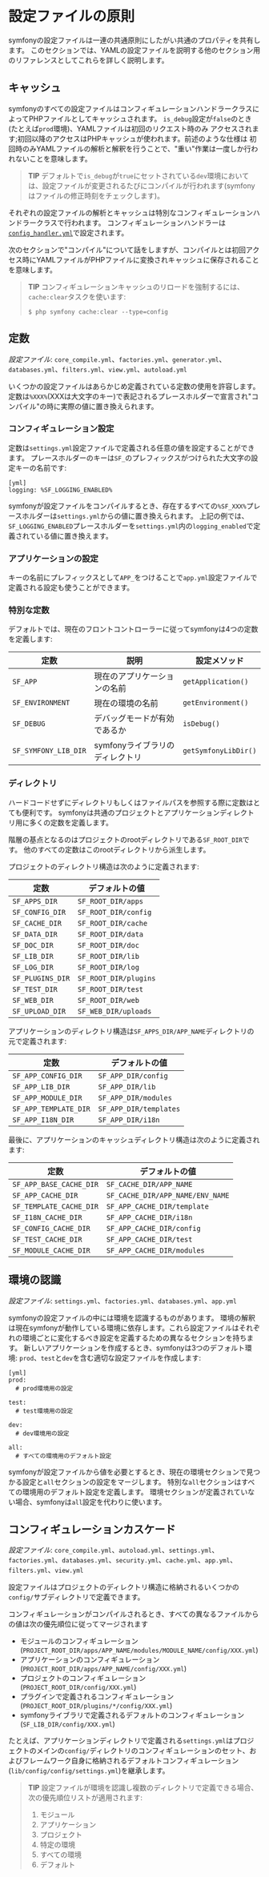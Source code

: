 設定ファイルの原則
=================

symfonyの設定ファイルは一連の共通原則にしたがい共通のプロパティを共有します。
このセクションでは、YAMLの設定ファイルを説明する他のセクション用のリファレンスとしてこれらを詳しく説明します。

キャッシュ
----------

symfonyのすべての設定ファイルはコンフィギュレーションハンドラークラスによってPHPファイルとしてキャッシュされます。
`is_debug`設定が`false`のとき(たとえば`prod`環境)、YAMLファイルは初回のリクエスト時のみ
アクセスされます;初回以降のアクセスはPHPキャッシュが使われます。前述のような仕様は
初回時のみYAMLファイルの解析と解釈を行うことで、"重い"作業は一度しか行われないことを意味します。

>**TIP**
>デフォルトで`is_debug`が`true`にセットされている`dev`環境においては、設定ファイルが変更されるたびにコンパイルが行われます(symfonyはファイルの修正時刻をチェックします)。

それぞれの設定ファイルの解析とキャッシュは特別なコンフィギュレーションハンドラークラスで行われます。
コンフィギュレーションハンドラーは[`config_handler.yml`](#chapter_14_config_handlers_yml)で設定されます。

次のセクションで"コンパイル"について話をしますが、コンパイルとは初回アクセス時にYAMLファイルがPHPファイルに変換されキャッシュに保存されることを意味します。

>**TIP**
>コンフィギュレーションキャッシュのリロードを強制するには、`cache:clear`タスクを使います:
>
>     $ php symfony cache:clear --type=config

定数
----

*設定ファイル*: `core_compile.yml`、`factories.yml`、`generator.yml`、`databases.yml`、`filters.yml`、`view.yml`、`autoload.yml`

いくつかの設定ファイルはあらかじめ定義されている定数の使用を許容します。
定数は`%XXX%`(XXXは大文字のキー)で表記されるプレースホルダーで宣言され"コンパイル"の時に実際の値に置き換えられます。

### コンフィギュレーション設定

定数は`settings.yml`設定ファイルで定義される任意の値を設定することができます。
プレースホルダーのキーは`SF_`のプレフィックスがつけられた大文字の設定キーの名前です:

    [yml]
    logging: %SF_LOGGING_ENABLED%

symfonyが設定ファイルをコンパイルするとき、存在するすべての`%SF_XXX%`プレースホルダーは`settings.yml`からの値に置き換えられます。
上記の例では、`SF_LOGGING_ENABLED`プレースホルダーを`settings.yml`内の`logging_enabled`で定義されている値に置き換えます。

### アプリケーションの設定

キーの名前にプレフィックスとして`APP_`をつけることで`app.yml`設定ファイルで定義される設定も使うことができます。

### 特別な定数

デフォルトでは、現在のフロントコントローラーに従ってsymfonyは4つの定数を定義します:

 | 定数                 | 説明                            | 設定メソッド         |
 | -------------------- | ------------------------------ | -------------------- |
 | `SF_APP`             | 現在のアプリケーションの名前    | `getApplication()`   |
 | `SF_ENVIRONMENT`     | 現在の環境の名前               | `getEnvironment()`   |
 | `SF_DEBUG`           | デバッグモードが有効であるか    | `isDebug()`          |
 | `SF_SYMFONY_LIB_DIR` | symfonyライブラリのディレクトリ | `getSymfonyLibDir()` |

### ディレクトリ

ハードコードせずにディレクトリもしくはファイルパスを参照する際に定数はとても便利です。
symfonyは共通のプロジェクトとアプリケーションディレクトリ用に多くの定数を定義します。

階層の基点となるのはプロジェクトのrootディレクトリである`SF_ROOT_DIR`です。
他のすべての定数はこのrootディレクトリから派生します。

プロジェクトのディレクトリ構造は次のように定義されます:

 | 定数             | デフォルトの値        |
 | ---------------- | -------------------- |
 | `SF_APPS_DIR`    | `SF_ROOT_DIR/apps`   |
 | `SF_CONFIG_DIR`  | `SF_ROOT_DIR/config` |
 | `SF_CACHE_DIR`   | `SF_ROOT_DIR/cache`  |
 | `SF_DATA_DIR`    | `SF_ROOT_DIR/data`   |
 | `SF_DOC_DIR`     | `SF_ROOT_DIR/doc`    |
 | `SF_LIB_DIR`     | `SF_ROOT_DIR/lib`    |
 | `SF_LOG_DIR`     | `SF_ROOT_DIR/log`    |
 | `SF_PLUGINS_DIR` | `SF_ROOT_DIR/plugins`|
 | `SF_TEST_DIR`    | `SF_ROOT_DIR/test`   |
 | `SF_WEB_DIR`     | `SF_ROOT_DIR/web`    |
 | `SF_UPLOAD_DIR`  | `SF_WEB_DIR/uploads` |

アプリケーションのディレクトリ構造は`SF_APPS_DIR/APP_NAME`ディレクトリの元で定義されます:

 | 定数                  | デフォルトの値          |
 | --------------------- | ---------------------- |
 | `SF_APP_CONFIG_DIR`   | `SF_APP_DIR/config`    |
 | `SF_APP_LIB_DIR`      | `SF_APP_DIR/lib`       |
 | `SF_APP_MODULE_DIR`   | `SF_APP_DIR/modules`   |
 | `SF_APP_TEMPLATE_DIR` | `SF_APP_DIR/templates` |
 | `SF_APP_I18N_DIR`     | `SF_APP_DIR/i18n`      |

最後に、アプリケーションのキャッシュディレクトリ構造は次のように定義されます:

 | 定数                    | デフォルトの値                    |
 | ------------------------| -------------------------------- |
 | `SF_APP_BASE_CACHE_DIR` | `SF_CACHE_DIR/APP_NAME`          |
 | `SF_APP_CACHE_DIR`      | `SF_CACHE_DIR/APP_NAME/ENV_NAME` |
 | `SF_TEMPLATE_CACHE_DIR` | `SF_APP_CACHE_DIR/template`      |
 | `SF_I18N_CACHE_DIR`     | `SF_APP_CACHE_DIR/i18n`          |
 | `SF_CONFIG_CACHE_DIR`   | `SF_APP_CACHE_DIR/config`        |
 | `SF_TEST_CACHE_DIR`     | `SF_APP_CACHE_DIR/test`          |
 | `SF_MODULE_CACHE_DIR`   | `SF_APP_CACHE_DIR/modules`       |

環境の認識
----------

*設定ファイル*: `settings.yml`、`factories.yml`、`databases.yml`、`app.yml`

symfonyの設定ファイルの中には環境を認識するものがあります。
環境の解釈は現在symfonyが動作している環境に依存します。これら設定ファイルはそれぞれの環境ごとに変化するべき設定を定義するための異なるセクションを持ちます。
新しいアプリケーションを作成するとき、symfonyは3つのデフォルト環境: `prod`、`test`と`dev`を含む適切な設定ファイルを作成します:

    [yml]
    prod:
      # prod環境用の設定

    test:
      # test環境用の設定

    dev:
      # dev環境用の設定

    all:
      # すべての環境用のデフォルト設定

symfonyが設定ファイルから値を必要とするとき、現在の環境セクションで見つかる設定と`all`セクションの設定をマージします。
特別な`all`セクションはすべての環境用のデフォルト設定を定義します。
環境セクションが定義されていない場合、symfonyは`all`設定を代わりに使います。

コンフィギュレーションカスケード
------------------------------

*設定ファイル*: `core_compile.yml`、`autoload.yml`、`settings.yml`、`factories.yml`、`databases.yml`、`security.yml`、`cache.yml`、`app.yml`、`filters.yml`、`view.yml`

設定ファイルはプロジェクトのディレクトリ構造に格納されるいくつかの`config/`サブディレクトリで定義できます。

コンフィギュレーションがコンパイルされるとき、すべての異なるファイルからの値は次の優先順位に従ってマージされます

  * モジュールのコンフィギュレーション(`PROJECT_ROOT_DIR/apps/APP_NAME/modules/MODULE_NAME/config/XXX.yml`)
  * アプリケーションのコンフィギュレーション(`PROJECT_ROOT_DIR/apps/APP_NAME/config/XXX.yml`)
  * プロジェクトのコンフィギュレーション(`PROJECT_ROOT_DIR/config/XXX.yml`)
  * プラグインで定義されるコンフィギュレーション(`PROJECT_ROOT_DIR/plugins/*/config/XXX.yml`)
  * symfonyライブラリで定義されるデフォルトのコンフィギュレーション(`SF_LIB_DIR/config/XXX.yml`)

たとえば、アプリケーションディレクトリで定義される`settings.yml`はプロジェクトのメインの`config/`ディレクトリのコンフィギュレーションのセット、およびフレームワーク自身に格納されるデフォルトコンフィギュレーション(`lib/config/config/settings.yml`)を継承します。

>**TIP**
>設定ファイルが環境を認識し複数のディレクトリで定義できる場合、次の優先順位リストが適用されます:
>
> 1. モジュール
> 2. アプリケーション
> 3. プロジェクト
> 4. 特定の環境
> 5. すべての環境
> 6. デフォルト
